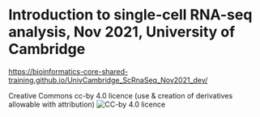 # Introduction to single-cell RNA-seq analysis, Nov 2021, University of Cambridge

https://bioinformatics-core-shared-training.github.io/UnivCambridge_ScRnaSeq_Nov2021_dev/

Creative Commons cc-by 4.0 licence (use & creation of derivatives allowable with attribution)
![CC-by 4.0 licence](CCby4.png)
